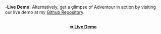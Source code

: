 
 

-**Live Demo:** Alternatively, get a glimpse of Adventour in action by visiting our live demo at my [Github Repository](). <br/>

<div align="center">
  <br />
  <a href=""><strong>➥ Live Demo</strong></a>
</div>




